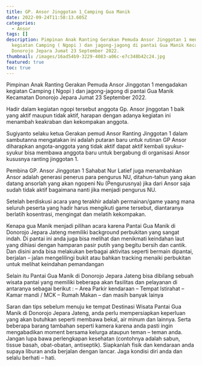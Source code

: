 ```yaml
---
title: GP. Ansor Jinggotan 1_Camping Gua Manik
date: 2022-09-24T11:58:13.605Z
categories:
  - Ansor
tags: []
description: P﻿impinan Anak Ranting Gerakan Pemuda Ansor Jinggotan 1 mengadakan
  kegiatan Camping ( Ngopi ) dan jagong-jagong di pantai Gua Manik Kecamatan
  Donorojo Jepara Jumat 23 September 2022.
thumbnail: /images/16ad54b9-3229-4083-a06c-e7c348b42c24.jpg
featured: true
toc: true
---
```

P﻿impinan Anak Ranting Gerakan Pemuda Ansor Jinggotan 1 mengadakan kegiatan Camping ( Ngopi ) dan jagong-jagong di pantai Gua Manik Kecamatan Donorojo Jepara Jumat 23 September 2022.

H﻿adir dalam kegiatan ngopi tersebut anggota Gp. Ansor jinggotan 1 baik yang aktif maupun tidak aktif, harapan dengan adanya kegiatan ini menambah keakraban dan kekompakan anggota.

S﻿ugiyanto selaku ketua Gerakan pemud Ansor Ranting Jinggotan 1 dalam sambutanna mengatakan ini adalah putaran baru untuk rutinan GP Ansor diharapkan angota-anggota yang tidak aktif dapat aktif kembali syukur-syukur bisa membawa anggota baru untuk bergabung di organisasi Ansor kususnya ranting jinggotan 1.

P﻿embina GP. Ansor Jinggotan 1 Sahabat Nur Latief juga menambahkan Ansor adalah generasi penerus para pengurus NU, ditahun-tahun yang akan datang ansorlah yang akan ngopeni Nu (Pengurusnya) jika dari Ansor saja sudah tidak aktif bagaimana nanti jika menjadi pengurus NU.

S﻿etelah berdiskusi acara yang terakhir adalah permainan/game yaang mana seluruh peserta yang hadir harus mengikuti game tersebut, diantaranya berlatih kosentrasi, mengingat dan melatih kekompakan.

K﻿enapa gua Manik menjadi pilihan acara karena Pantai Gua Manik di Donorojo Jepara Jateng memiliki background perbukitan yang sangat indah. Di pantai ini anda juga bisa melihat dan menikmati keindahan laut yang dihiasi dengan hamparan pasir putih yang begitu bersih dan cantik. Dan disini anda bisa melakukan berbagai aktivitas seperti bermain dipantai, berjalan – jalan mengelilingi bukit atau bahkan tracking menaiki perbukitan untuk melihat keindahan pemandangan

S﻿elain itu Pantai Gua Manik di Donorojo Jepara Jateng bisa dibilang sebuah wisata pantai yang memiliki beberapa akan fasilitas dan pelayanan di antaranya sebagai berikut : – Area Parkir kendaraan – Tempat Istirahat – Kamar mandi / MCK – Rumah Makan – dan masih banyak lainya

Saran dan tips sebelum menuju ke tempat Destinasi Wisata Pantai Gua Manik di Donorojo Jepara Jateng, anda perlu mempersiapkan keperluan yang akan butuhkan seperti membawa bekal, air minum dan lainnya. Serta beberapa barang tambahan seperti kamera karena anda pasti ingin mengabadikan moment bersama kelurga ataupun teman – teman anda. Jangan lupa bawa perlengkapan kesehatan (contohnya adalah sabun, tissue basah, obat-obatan, antiseptik). Siapkanlah fisik dan kendaraan anda supaya liburan anda berjalan dengan lancar. Jaga kondisi diri anda dan selalu berhati – hati.